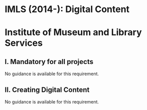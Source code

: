 IMLS (2014-): Digital Content
=============================

Institute of Museum and Library Services
========================================

I. Mandatory for all projects
-----------------------------

No guidance is available for this requirement.

II. Creating Digital Content
----------------------------

No guidance is available for this requirement.
